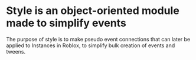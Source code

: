 # Style is an object-oriented module made to simplify events
The purpose of style is to make pseudo event connections that can later be applied to Instances in Roblox, to simplify bulk creation of events and tweens.